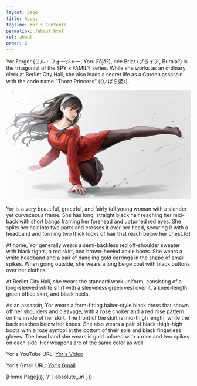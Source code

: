 ```yaml
---
layout: page
title: About
tagline: Yor's Contents
permalink: /about.html
ref: about
order: 2
---
```


Yor Forger (ヨル・フォージャー, Yoru Fōjā?), née Briar (ブライア, Buraia?) is the tritagonist of the SPY x FAMILY series. While she works as an ordinary clerk at Berlint City Hall, she also leads a secret life as a Garden assassin with the code name "Thorn Princess" (〈いばら姫〉).

![png](/images/about/yor.png)

Yor is a very beautiful, graceful, and fairly tall young woman with a slender yet curvaceous frame. She has long, straight black hair reaching her mid-back with short bangs framing her forehead and upturned red eyes. She splits her hair into two parts and crosses it over her head, securing it with a headband and forming two thick locks of hair that reach below her chest.[6]

At home, Yor generally wears a semi-backless red off-shoulder sweater with black tights, a red skirt, and brown-heeled ankle boots. She wears a white headband and a pair of dangling gold earrings in the shape of small spikes. When going outside, she wears a long beige coat with black buttons over her clothes.

At Berlint City Hall, she wears the standard work uniform, consisting of a long-sleeved white shirt with a sleeveless green vest over it, a knee-length green office skirt, and black heels.

As an assassin, Yor wears a form-fitting halter-style black dress that shows off her shoulders and cleavage, with a rose choker and a red rose pattern on the inside of her skirt. The front of the skirt is mid-thigh length, while the back reaches below her knees. She also wears a pair of black thigh-high boots with a rose symbol at the bottom of their sole and black fingerless gloves. The headband she wears is gold colored with a rose and two spikes on each side. Her weapons are of the same color as well.

Yor's YouTube URL: [Yor's Video](https://www.youtube.com/@user-yor/featured)

Yor's Gmail URL: [Yor's Gmail](https://mail.google.com/mail)

[Home Page]({{ '/' | absolute_url }})
